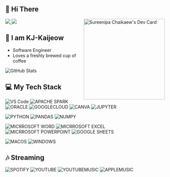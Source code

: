 ## 👋 Hi There

<div align="left">
  <a href="https://twitter.com/khuniii">
    <img
      src="https://img.shields.io/badge/Twitter-1DA1F2?style=for-the-badge&logo=twitter&logoColor=whiter"
    />
  </a>
  <a href="https://www.linkedin.com/in/kjkaijeow/">
    <img
      src="https://img.shields.io/badge/LinkedIn-0077B5?style=for-the-badge&logo=linkedin&logoColor=white"
    />
  </a>
  <a href="https://app.daily.dev/khunkj">
    <img
      width="256"
      align="right"
      src="https://api.daily.dev/devcards/e7f3a119cb9245d7bc4ca404d7bc2515.png?r=4yf" width="400" alt="Sureenipa Chaikaew's Dev Card"/>
  </a>
</div>


## 👀 I am KJ-Kaijeow
- Software Engineer 
- Loves a freshly brewed cup of coffee

![GitHub Stats](https://github-readme-stats.vercel.app/api?username=KhunKaijeow&theme=dracula)

## 💻 My Tech Stack

![VS Code](https://img.shields.io/badge/Visual_Studio_Code-0078D4?style=for-the-badge&logo=visual%20studio%20code&logoColor=white)
![APACHE SPARK](https://img.shields.io/badge/Apache_Spark-FFFFFF?style=for-the-badge&logo=apachespark&logoColor=#E35A16)
![ORACLE](https://img.shields.io/badge/Oracle-F80000?style=for-the-badge&logo=Oracle&logoColor=white)
![GOOGLECLOUD](https://img.shields.io/badge/Google_Cloud-4285F4?style=for-the-badge&logo=google-cloud&logoColor=white)
![CANVA](https://img.shields.io/badge/Canva-%2300C4CC.svg?&style=for-the-badge&logo=Canva&logoColor=white)
![JUPYTER](https://img.shields.io/badge/Jupyter-F37626.svg?&style=for-the-badge&logo=Jupyter&logoColor=white)

![PYTHON](https://img.shields.io/badge/Python-FFD43B?style=for-the-badge&logo=python&logoColor=blue)
![PANDAS](https://img.shields.io/badge/Pandas-2C2D72?style=for-the-badge&logo=pandas&logoColor=white)
![NUMPY](https://img.shields.io/badge/Numpy-777BB4?style=for-the-badge&logo=numpy&logoColor=white)

![MICRROSOFT WORD](	https://img.shields.io/badge/Microsoft_Word-2B579A?style=for-the-badge&logo=microsoft-word&logoColor=white)
![MICRROSOFT EXCEL](https://img.shields.io/badge/Microsoft_Excel-217346?style=for-the-badge&logo=microsoft-excel&logoColor=white)
![MICRROSOFT POWERPOINT](https://img.shields.io/badge/Microsoft_PowerPoint-B7472A?style=for-the-badge&logo=microsoft-powerpoint&logoColor=white)
![GOOGLE SHEETS](https://img.shields.io/badge/Google%20Sheets-34A853?style=for-the-badge&logo=google-sheets&logoColor=white)

![MACOS](https://img.shields.io/badge/mac%20os-000000?style=for-the-badge&logo=apple&logoColor=white)
![WINDOWS](https://img.shields.io/badge/Windows-0078D6?style=for-the-badge&logo=windows&logoColor=white)

## 🎶 Streaming

![SPOTIFY](https://img.shields.io/badge/Spotify-1ED760?&style=for-the-badge&logo=spotify&logoColor=white)
![YOUTUBE](https://img.shields.io/badge/Twitch-9146FF?style=for-the-badge&logo=twitch&logoColor=white)
![YOUTUBEMUSIC](https://img.shields.io/badge/YouTube_Music-FF0000?style=for-the-badge&logo=youtube-music&logoColor=white)
![APPLEMUSIC](https://img.shields.io/badge/apple%20music-F34E68?style=for-the-badge&logo=apple%20music&logoColor=white)





